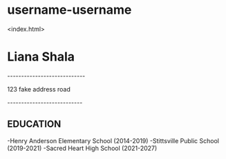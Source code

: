# username-username
<index.html> 
<head> 
  <body>
<h1> Liana Shala </h1>
<p> ----------------------------</p>
<p> 123 fake address road </p>
<p>---------------------------</p>
<h2>EDUCATION</h2>
<p>-Henry Anderson Elementary School (2014-2019)
-Stittsville Public School (2019-2021)
-Sacred Heart High School (2021-2027)</p>





